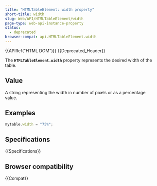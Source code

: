 ```yaml
---
title: "HTMLTableElement: width property"
short-title: width
slug: Web/API/HTMLTableElement/width
page-type: web-api-instance-property
status:
  - deprecated
browser-compat: api.HTMLTableElement.width
---
```


{{APIRef("HTML DOM")}} {{Deprecated_Header}}

The **`HTMLTableElement.width`** property represents the
desired width of the table.

## Value

A string representing the width in number of pixels or as a percentage value.

## Examples

```js
mytable.width = "75%";
```

## Specifications

{{Specifications}}

## Browser compatibility

{{Compat}}

